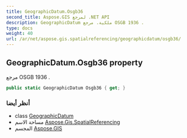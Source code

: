```yaml
---
title: GeographicDatum.Osgb36
second_title: Aspose.GIS لمرجع .NET API
description: GeographicDatum ملكية. مرجع OSGB 1936 .
type: docs
weight: 40
url: /ar/net/aspose.gis.spatialreferencing/geographicdatum/osgb36/
---
```

## GeographicDatum.Osgb36 property

مرجع OSGB 1936 .

```csharp
public static GeographicDatum Osgb36 { get; }
```

### أنظر أيضا

* class [GeographicDatum](../)
* مساحة الاسم [Aspose.Gis.SpatialReferencing](../../geographicdatum/)
* المجسم [Aspose.GIS](../../../)


